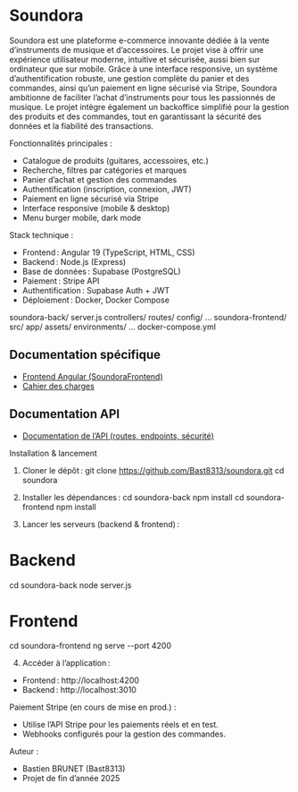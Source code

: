 # Soundora

Soundora est une plateforme e-commerce innovante dédiée à la vente d’instruments de musique et d’accessoires. Le projet vise à offrir une expérience utilisateur moderne, intuitive et sécurisée, aussi bien sur ordinateur que sur mobile. Grâce à une interface responsive, un système d’authentification robuste, une gestion complète du panier et des commandes, ainsi qu’un paiement en ligne sécurisé via Stripe, Soundora ambitionne de faciliter l’achat d’instruments pour tous les passionnés de musique. Le projet intègre également un backoffice simplifié pour la gestion des produits et des commandes, tout en garantissant la sécurité des données et la fiabilité des transactions.

Fonctionnalités principales :

- Catalogue de produits (guitares, accessoires, etc.)
- Recherche, filtres par catégories et marques
- Panier d’achat et gestion des commandes
- Authentification (inscription, connexion, JWT)
- Paiement en ligne sécurisé via Stripe
- Interface responsive (mobile & desktop)
- Menu burger mobile, dark mode


Stack technique :

- Frontend : Angular 19 (TypeScript, HTML, CSS)
- Backend : Node.js (Express)
- Base de données : Supabase (PostgreSQL)
- Paiement : Stripe API
- Authentification : Supabase Auth + JWT
- Déploiement : Docker, Docker Compose

soundora-back/
  server.js
  controllers/
  routes/
  config/
  ...
  soundora-frontend/
    src/
      app/
      assets/
      environments/
    ...
docker-compose.yml

## Documentation spécifique

- [Frontend Angular (SoundoraFrontend)](./soundora-frontend/README.md)
- [Cahier des charges](./docs/cahier-des-charges.md)

## Documentation API

- [Documentation de l’API (routes, endpoints, sécurité)](./docs/documentation_api.md)


Installation & lancement

1. Cloner le dépôt :
git clone https://github.com/Bast8313/soundora.git
cd soundora

2. Installer les dépendances :
cd soundora-back
npm install
cd soundora-frontend
npm install

3. Lancer les serveurs (backend & frontend) :
# Backend
cd soundora-back
node server.js
# Frontend
cd soundora-frontend
ng serve --port 4200

4. Accéder à l’application :

- Frontend : http://localhost:4200
- Backend : http://localhost:3010
  

Paiement Stripe (en cours de mise en prod.) :

- Utilise l’API Stripe pour les paiements réels et en test.
- Webhooks configurés pour la gestion des commandes.

  
Auteur :
- Bastien BRUNET (Bast8313)
- Projet de fin d’année 2025
